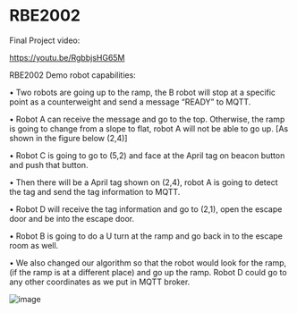 # RBE2002
Final Project video:

https://youtu.be/RgbbjsHG65M



RBE2002 Demo robot capabilities:

•	Two robots are going up to the ramp, the B robot will stop at a specific point as a counterweight and send a message “READY” to MQTT. 

•	Robot A can receive the message and go to the top. Otherwise, the ramp is going to change from a slope to flat, robot A will not be able to go up. [As shown in the figure below (2,4)]

•	Robot C is going to go to (5,2) and face at the April tag on beacon button and push that button. 

•	Then there will be a April tag shown on (2,4), robot A is going to detect the tag and send the tag information to MQTT. 

•	Robot D will receive the tag information and go to (2,1), open the escape door and be into the escape door. 

•	Robot B is going to do a U turn at the ramp and go back in to the escape room as well.

•	We also changed our algorithm so that the robot would look for the ramp, (if the ramp is at a different place) and go up the ramp. Robot D could go to any other coordinates as we put in MQTT broker.




![image](https://github.com/felixdu10/RBE2002/assets/146391322/9a18857e-e37a-4623-bd35-aa282ef04be0)
